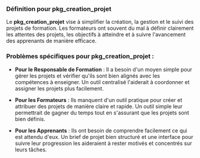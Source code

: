 ### Définition pour **pkg_creation_projet**

Le **pkg_creation_projet** vise à simplifier la création, la gestion et le suivi des projets de formation. Les formateurs ont souvent du mal à définir clairement les attentes des projets, les objectifs à atteindre et à suivre l'avancement des apprenants de manière efficace.

### Problèmes spécifiques pour **pkg_creation_projet** :

- **Pour le Responsable de Formation** :  Il a besoin d'un moyen simple pour gérer les projets et vérifier qu'ils sont bien alignés avec les compétences à enseigner. Un outil centralisé l'aiderait à coordonner et assigner les projets plus facilement.

- **Pour les Formateurs** : Ils manquent d'un outil pratique pour créer et attribuer des projets de manière claire et rapide. Un outil simple leur permettrait de gagner du temps tout en s'assurant que les projets sont bien définis.

- **Pour les Apprenants** : Ils ont besoin de comprendre facilement ce qui est attendu d'eux. Un brief de projet bien structuré et une interface pour suivre leur progression les aideraient à rester motivés et concentrés sur leurs tâches.